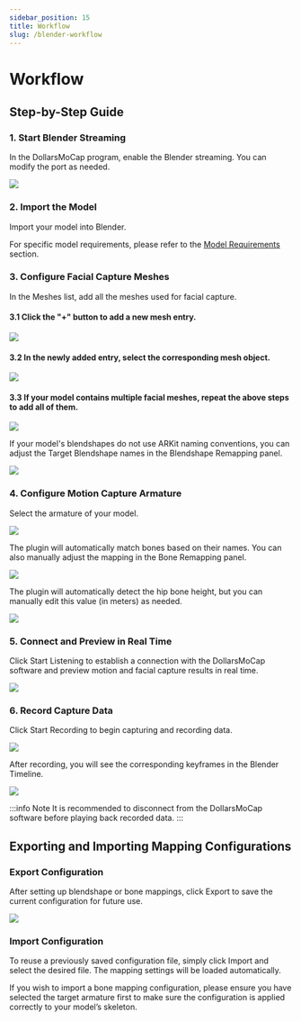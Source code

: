 ```yaml
---
sidebar_position: 15
title: Workflow
slug: /blender-workflow
---
```


# Workflow

## Step-by-Step Guide

### 1. Start Blender Streaming

In the DollarsMoCap program, enable the Blender streaming. You can modify the port as needed.

![](../../img/2025_05_22_11_11_23.png)

### 2. Import the Model

Import your model into Blender.

For specific model requirements, please refer to the [Model Requirements](/blender-plugin#models) section.

### 3. Configure Facial Capture Meshes

In the Meshes list, add all the meshes used for facial capture.

#### 3.1 Click the "+" button to add a new mesh entry.

![](../../img/2025_05_22_11_17_1.png)

#### 3.2 In the newly added entry, select the corresponding mesh object.

![](../../img/2025_05_22_11_18_27.png)

#### 3.3 If your model contains multiple facial meshes, repeat the above steps to add all of them.

![](../../img/2025_05_22_11_20_25.png)

If your model's blendshapes do not use ARKit naming conventions, you can adjust the Target Blendshape names in the Blendshape Remapping panel.

![](../../img/2025_05_21_21_40_02.png)

### 4. Configure Motion Capture Armature

Select the armature of your model.

![](../../img/2025_05_22_11_33_23.png)

The plugin will automatically match bones based on their names. You can also manually adjust the mapping in the Bone Remapping panel.

![](../../img/2025_05_22_11_34_21.png)

The plugin will automatically detect the hip bone height, but you can manually edit this value (in meters) as needed.

![](../../img/2025_05_22_11_35_12.png)

### 5. Connect and Preview in Real Time

Click Start Listening to establish a connection with the DollarsMoCap software and preview motion and facial capture results in real time.

![](../../img/2025_05_22_11_36_25.png)

### 6. Record Capture Data

Click Start Recording to begin capturing and recording data.

![](../../img/2025_05_22_11_37_00.png)

After recording, you will see the corresponding keyframes in the Blender Timeline.

![](../../img/2025_05_22_11_38_09.png)

:::info Note
It is recommended to disconnect from the DollarsMoCap software before playing back recorded data.
:::

## Exporting and Importing Mapping Configurations

### Export Configuration

After setting up blendshape or bone mappings, click Export to save the current configuration for future use.

![](../../img/2025_05_22_11_40_31.png)

### Import Configuration

To reuse a previously saved configuration file, simply click Import and select the desired file. The mapping settings will be loaded automatically.

If you wish to import a bone mapping configuration, please ensure you have selected the target armature first to make sure the configuration is applied correctly to your model’s skeleton.
